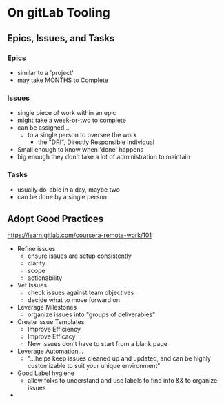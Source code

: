 # On gitLab Tooling
## Epics, Issues, and Tasks
### Epics
- similar to a 'project'
- may take MONTHS to Complete

### Issues
- single piece of work within an epic
- might take a week-or-two to complete
- can be assigned...
  - to a single person to oversee the work
    - the "DRI", Directly Responsible Individual
- Small enough to know when 'done' happens
- big enough they don't take a lot of administration to maintain

### Tasks
- usually do-able in a day, maybe two
- can be done by a single person


## Adopt Good Practices
https://learn.gitlab.com/coursera-remote-work/101
- Refine issues
  - ensure issues are setup consistently
  - clarity
  - scope
  - actionability
- Vet Issues
  - check issues against team objectives
  - decide what to move forward on
- Leverage Milestones
  - organize issues into "groups of deliverables"
- Create Issue Templates
  - Improve Efficiency
  - Improve Efficacy
  - New Issues don't have to start from a blank page
- Leverage Automation...
  - "...helps keep issues cleaned up and updated, and can be highly customizable to suit your unique environment"
- Good Label hygiene
  - allow folks to understand and use labels to find info && to organize issues
- 